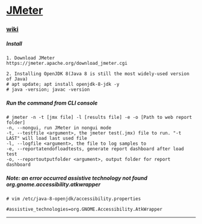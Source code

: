 ﻿[JMeter](https://jmeter.apache.org/)
===


### [wiki](https://en.wikipedia.org/wiki/Apache_JMeter)

##### Install
```
1. Download JMeter
https://jmeter.apache.org/download_jmeter.cgi

2. Installing OpenJDK 8(Java 8 is still the most widely-used version of Java)
# apt update; apt install openjdk-8-jdk -y
# java -version; javac -version
```

##### Run the command from CLI console
```
# jmeter -n -t [jmx file] -l [results file] -e -o [Path to web report folder]
-n, --nongui, run JMeter in nongui mode
-t, --testfile <argument>, the jmeter test(.jmx) file to run. "-t LAST" will load last used file
-l, --logfile <argument>, the file to log samples to
-e, --reportatendofloadtests, generate report dashboard after load test
-o, --reportoutputfolder <argument>, output folder for report dashboard
```

##### Note: an error occurred assistive technology not found org.gnome.accessibility.atkwrapper
```
# vim /etc/java-8-openjdk/accessibility.properties

#assistive_technologies=org.GNOME.Accessibility.AtkWrapper
```
---

